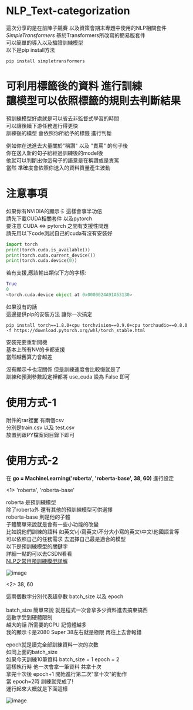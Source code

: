 # NLP_Text-categorization

這次分享的是在前陣子競賽 以及資策會期末專題中使用的NLP相關套件 <br> 
*SimpleTransformers*
基於Transformers所改寫的簡易版套件<br> 
可以簡單的導入以及驗證訓練模型 <br> 
以下是pip install方法 <br> 

```pip
pip install simpletransformers
```


# 可利用標籤後的資料 進行訓練  <br>讓模型可以依照標籤的規則去判斷結果

預訓練模型好處就是可以省去非監督式學習的時間<br> 
可以讓後續下游任務進行得更快<br> 
訓練後的模型 會依照你所給予的標籤 進行判斷<br> 

例如你在送進去大量關於"稱讚" 以及 "責罵" 的句子後 <br> 
你在送入新的句子給經過訓練後的model後  <br>
他就可以判斷出你這句子的語意是在稱讚或是責罵 <br>
當然 準確度會依照你送入的資料質量產生波動  <br>


# 注意事項

如果你有NVIDIA的顯示卡 這樣會事半功倍 <br>
請先下載CUDA相關套件 以及pytorch <br>
要注意 CUDA <=> pytorch 之間有支援性問題 <br> 
請先用以下code測試自己的cuda有沒有安裝好 <br>

```python
import torch
print(torch.cuda.is_available())
print(torch.cuda.current_device())
print(torch.cuda.device(0))

```

若有支援,應該輸出類似下方的字樣:

```python
True
0
<torch.cuda.device object at 0x0000024A91A63130>
```
如果沒有的話<br>
這邊提供pip的安裝方法 讓你一次搞定<br>

```pip
pip install torch==1.8.0+cpu torchvision==0.9.0+cpu torchaudio==0.8.0 -f https://download.pytorch.org/whl/torch_stable.html
```

安裝完要重新開機 <br>
基本上所有NV的卡都支援 <br>
當然越舊算力會越差<br>

沒有顯示卡也沒關係 但是訓練速度會比較慢就是了 <br> 
訓練和預測參數設定裡都將 use_cuda 設為 False 即可

# 使用方式-1 

附件的rar裡面 有兩個csv  <br>
分別是train.csv 以及 test.csv  <br>
放置到跟PY檔案同目錄下即可  <br>

# 使用方式-2

在 **go = MachineLearning('roberta', 'roberta-base', 38, 60)**   進行設定 <br>

<1> 'roberta', 'roberta-base' <br>

roberta 是預訓練模型 <br>
除了roberta外 還有其他的預訓練模型可供選擇  <br>
roberta-base 則是他的子體  <br>
子體簡單來說就是會有一些小功能的改變  <br>
比如說他們訓練的語料 如英文\小寫英文\不分大小寫的英文\中文\他國語言等  <br>
可以依照自己的任務需求 去選擇自己最是適合的模型  <br>
以下是預訓練模型的關鍵字 <br>
詳細一點的可以去CSDN看看 <br>
[NLP之常用預訓練模型詳解](https://blog.csdn.net/qq_36722887/article/details/118191949)

![image](https://github.com/ElegonYang/NLP_Text-categorization/blob/main/jpgs/001.jpg)

<2> 38, 60 <br>

這兩個數字分別代表超參數 batch_size 以及 epoch <br>
<br>
batch_size 簡單來說 就是程式一次會拿多少資料進去搞東搞西 <br>
這數字受到硬體限制 <br>
越大的話 所需要的GPU 記憶體越多 <br>
我的顯示卡是2080 Super 38左右就是極限 再往上去會報錯<br>

epoch就是讀完全部訓練資料一次的次數<br>
如同上面的batch_size <br>
如果今天訓練10筆資料 batch_size = 1 epoch = 2 <br>
這樣執行時 他一次會拿一筆資料 共拿十次 <br>
拿完十次後 epoch+1 開始進行第二次"拿十次"的動作<br>
當 epoch=2時 訓練就完成了!<br>
運行起來大概就是下面這樣 <br>

![image](https://github.com/ElegonYang/NLP_Text-categorization/blob/main/jpgs/1631769938041.gif)






